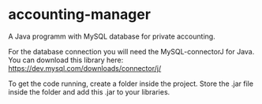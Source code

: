 # accounting-manager
A Java programm with MySQL database for private accounting.

For the database connection you will need the MySQL-connectorJ for Java.
You can download this library here:
https://dev.mysql.com/downloads/connector/j/

To get the code running, create a folder inside the project. Store the .jar file inside the folder and add this .jar to your libraries.
